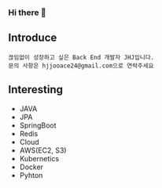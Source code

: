 ### Hi there 👋

## Introduce
```
끊임없이 성장하고 싶은 Back End 개발자 JHJ입니다.
문의 사항은 hjjooace24@gmail.com으로 연락주세요
```

## Interesting
- JAVA
- JPA
- SpringBoot
- Redis
- Cloud
- AWS(EC2, S3)
- Kubernetics
- Docker
- Pyhton

